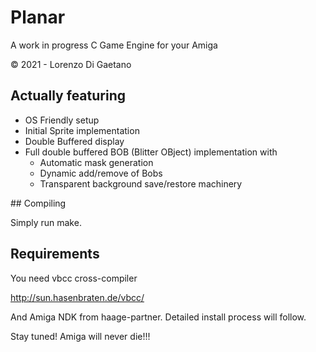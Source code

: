 # Planar

A work in progress C Game Engine for your Amiga

© 2021 - Lorenzo Di Gaetano

## Actually featuring

* OS Friendly setup
* Initial Sprite implementation
* Double Buffered display
* Full double buffered BOB (Blitter OBject) implementation with
    * Automatic mask generation
    * Dynamic add/remove of Bobs
    * Transparent background save/restore machinery

## Compiling

Simply run make.

## Requirements

You need vbcc cross-compiler

http://sun.hasenbraten.de/vbcc/

And Amiga NDK from haage-partner. Detailed install process will follow.

Stay tuned! Amiga will never die!!!